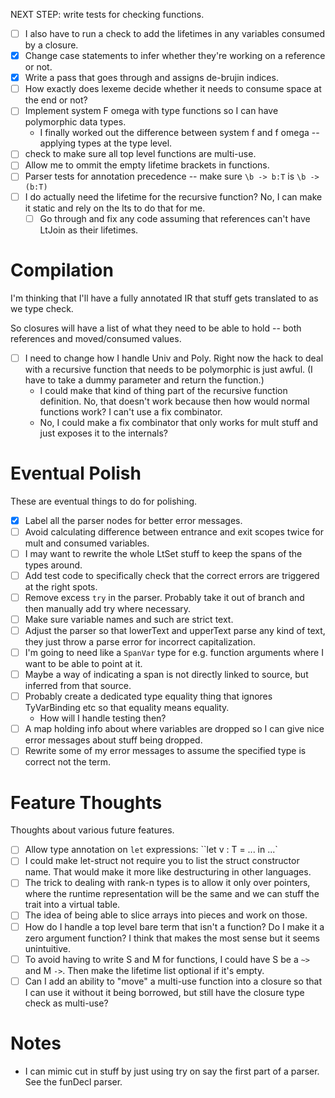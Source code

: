 NEXT STEP: write tests for checking functions.

- [ ] I also have to run a check to add the lifetimes in any variables consumed
  by a closure.
- [X] Change case statements to infer whether they're working on a reference or not.
- [X] Write a pass that goes through and assigns de-brujin indices.
- [ ] How exactly does lexeme decide whether it needs to consume space at the end or not?
- [ ] Implement system F omega with type functions so I can have polymorphic data types.
  - I finally worked out the difference between system f and f omega -- applying types at the type level.
- [ ] check to make sure all top level functions are multi-use.
- [ ] Allow me to ommit the empty lifetime brackets in functions.
- [ ] Parser tests for annotation precedence -- make sure `\b -> b:T` is `\b -> (b:T)`
- [ ] I do actually need the lifetime for the recursive function? No, I can make it static
  and rely on the lts to do that for me.
  - [ ] Go through and fix any code assuming that references can't have LtJoin as their lifetimes.

# Compilation
I'm thinking that I'll have a fully annotated IR that stuff gets translated to as we type check.

So closures will have a list of what they need to be able to hold -- both references and moved/consumed
values.

- [ ] I need to change how I handle Univ and Poly. Right now the hack to deal with a recursive
  function that needs to be polymorphic is just awful. (I have to take a dummy parameter and return
  the function.)
  - I could make that kind of thing part of the recursive function definition. No, that
    doesn't work because then how would normal functions work? I can't use a fix combinator.
  - No, I could make a fix combinator that only works for mult stuff and just exposes it to the
    internals?

# Eventual Polish
These are eventual things to do for polishing.
- [X] Label all the parser nodes for better error messages.
- [ ] Avoid calculating difference between entrance and exit scopes twice for mult and consumed
  variables.
- [ ] I may want to rewrite the whole LtSet stuff to keep the spans of the types around.
- [ ] Add test code to specifically check that the correct errors are triggered at the right spots.
- [ ] Remove excess `try` in the parser. Probably take it out of branch and then manually
  add try where necessary.
- [ ] Make sure variable names and such are strict text.
- [ ] Adjust the parser so that lowerText and upperText parse any kind of text, they just throw
  a parse error for incorrect capitalization.
- [ ] I'm going to need like a `SpanVar` type for e.g. function arguments where I want to be able
  to point at it.
- [ ] Maybe a way of indicating a span is not directly linked to source, but inferred from that source.
- [ ] Probably create a dedicated type equality thing that ignores TyVarBinding etc so that equality
  means equality.
  - How will I handle testing then?
- [ ] A map holding info about where variables are dropped so I can give nice error messages about stuff
  being dropped.
- [ ] Rewrite some of my error messages to assume the specified type is correct not the term.

# Feature Thoughts
Thoughts about various future features.
- [ ] Allow type annotation on `let` expressions: ``let v : T = ... in ...`
- [ ] I could make let-struct not require you to list the struct constructor name. That would
  make it more like destructuring in other languages.
- [ ] The trick to dealing with rank-n types is to allow it only over pointers, where the runtime
  representation will be the same and we can stuff the trait into a virtual table.
- [ ] The idea of being able to slice arrays into pieces and work on those.
- [ ] How do I handle a top level bare term that isn't a function? Do I make it a zero argument
  function? I think that makes the most sense but it seems unintuitive.
- [ ] To avoid having to write S and M for functions, I could have S be a `~>` and M `->`. Then
  make the lifetime list optional if it's empty.
- [ ] Can I add an ability to "move" a multi-use function into a closure so that I can use it
  without it being borrowed, but still have the closure type check as multi-use?

# Notes
- I can mimic cut in stuff by just using try on say the first part of a parser.
  See the funDecl parser.
